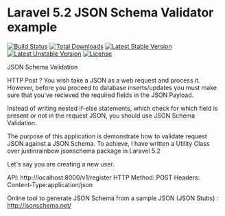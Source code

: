# Laravel 5.2 JSON Schema Validator example

[![Build Status](https://travis-ci.org/laravel/framework.svg)](https://travis-ci.org/laravel/framework)
[![Total Downloads](https://poser.pugx.org/laravel/framework/d/total.svg)](https://packagist.org/packages/laravel/framework)
[![Latest Stable Version](https://poser.pugx.org/laravel/framework/v/stable.svg)](https://packagist.org/packages/laravel/framework)
[![Latest Unstable Version](https://poser.pugx.org/laravel/framework/v/unstable.svg)](https://packagist.org/packages/laravel/framework)
[![License](https://poser.pugx.org/laravel/framework/license.svg)](https://packagist.org/packages/laravel/framework)

JSON Schema Validation

HTTP Post ? You wish take a JSON as a web request and process it.
However, before you proceed to database inserts/updates you must make sure that you've recieved the required fields in the JSON Payload. 

Instead of writing nested if-else statements, which check for which field is present or not in the request JSON, you should use JSON Schema Validation.

The purpose of this application is demonstrate how to validate request JSON against a JSON Schema. To achieve, I have written a Utility Class over justinrainbow jsonschema package in Laravel 5.2

Let's say you are creating a new user.

API: http://localhost:8000/v1/register
HTTP Method: POST
Headers: Content-Type:application/json



Online tool to generate JSON Schema from a sample JSON (JSON Stubs) : http://jsonschema.net/
